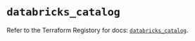 # `databricks_catalog`

Refer to the Terraform Registory for docs: [`databricks_catalog`](https://registry.terraform.io/providers/databricks/databricks/1.28.1/docs/resources/catalog).
